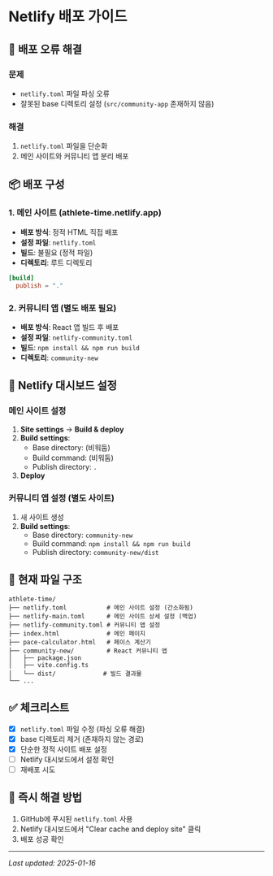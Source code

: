 # Netlify 배포 가이드

## 🚨 배포 오류 해결

### 문제
- `netlify.toml` 파일 파싱 오류
- 잘못된 base 디렉토리 설정 (`src/community-app` 존재하지 않음)

### 해결
1. `netlify.toml` 파일을 단순화
2. 메인 사이트와 커뮤니티 앱 분리 배포

## 📦 배포 구성

### 1. 메인 사이트 (athlete-time.netlify.app)
- **배포 방식**: 정적 HTML 직접 배포
- **설정 파일**: `netlify.toml`
- **빌드**: 불필요 (정적 파일)
- **디렉토리**: 루트 디렉토리

```toml
[build]
  publish = "."
```

### 2. 커뮤니티 앱 (별도 배포 필요)
- **배포 방식**: React 앱 빌드 후 배포
- **설정 파일**: `netlify-community.toml`
- **빌드**: `npm install && npm run build`
- **디렉토리**: `community-new`

## 🔧 Netlify 대시보드 설정

### 메인 사이트 설정
1. **Site settings** → **Build & deploy**
2. **Build settings**:
   - Base directory: (비워둠)
   - Build command: (비워둠)
   - Publish directory: `.`
3. **Deploy**

### 커뮤니티 앱 설정 (별도 사이트)
1. 새 사이트 생성
2. **Build settings**:
   - Base directory: `community-new`
   - Build command: `npm install && npm run build`
   - Publish directory: `community-new/dist`

## 📁 현재 파일 구조
```
athlete-time/
├── netlify.toml           # 메인 사이트 설정 (간소화됨)
├── netlify-main.toml      # 메인 사이트 상세 설정 (백업)
├── netlify-community.toml # 커뮤니티 앱 설정
├── index.html             # 메인 페이지
├── pace-calculator.html   # 페이스 계산기
├── community-new/         # React 커뮤니티 앱
│   ├── package.json
│   ├── vite.config.ts
│   └── dist/             # 빌드 결과물
└── ...
```

## ✅ 체크리스트
- [x] `netlify.toml` 파일 수정 (파싱 오류 해결)
- [x] base 디렉토리 제거 (존재하지 않는 경로)
- [x] 단순한 정적 사이트 배포 설정
- [ ] Netlify 대시보드에서 설정 확인
- [ ] 재배포 시도

## 🎯 즉시 해결 방법
1. GitHub에 푸시된 `netlify.toml` 사용
2. Netlify 대시보드에서 "Clear cache and deploy site" 클릭
3. 배포 성공 확인

---
*Last updated: 2025-01-16*